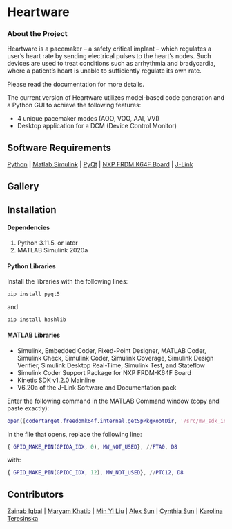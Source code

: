 # Heartware 

### About the Project

Heartware is a pacemaker – a safety critical implant – which regulates a user’s heart rate by sending electrical pulses to the heart’s nodes. Such devices are used to treat conditions such as arrhythmia and bradycardia, where a patient’s heart is unable to sufficiently regulate its own rate. 

Please read the documentation for more details.

The current version of Heartware utilizes model-based code generation and a Python GUI to achieve the following features:
- 4 unique pacemaker modes (AOO, VOO, AAI, VVI)
- Desktop application for a DCM (Device Control Monitor)

## Software Requirements
[Python](https://www.python.org/) | [Matlab Simulink](https://www.mathworks.com/products/simulink.html) | [PyQt](https://doc.qt.io/qtforpython-5/index.html#) | [NXP FRDM K64F Board](https://www.nxp.com/design/design-center/development-boards/freedom-development-boards/mcu-boards/freedom-development-platform-for-kinetis-k64-k63-and-k24-mcus:FRDM-K64F) | [J-Link](https://www.segger.com/downloads/jlink/)

## Gallery

## Installation
#### Dependencies
1. Python 3.11.5. or later
2. MATLAB Simulink 2020a

#### Python Libraries
Install the libraries with the following lines:
```commandline
pip install pyqt5
```
and
```commandline
pip install hashlib
```

#### MATLAB Libraries
- Simulink, Embedded Coder, Fixed-Point Designer, MATLAB Coder, Simulink Check, Simulink Coder, Simulink Coverage, Simulink Design Verifier, Simulink Desktop Real-Time, Simulink Test, and Stateflow
- Simulink Coder Support Package for NXP FRDM-K64F Board
- Kinetis SDK v1.2.0 Mainline
- V6.20a of the J-Link Software and Documentation pack

Enter the following command in the MATLAB Command window (copy and paste exactly):
```matlab
open([codertarget.freedomk64f.internal.getSpPkgRootDir, '/src/mw_sdk_interface.c']);
```
In the file that opens, replace the following line:
```matlab
{ GPIO_MAKE_PIN(GPIOA_IDX, 0), MW_NOT_USED}, //PTA0, D8
```
with:
```matlab
{ GPIO_MAKE_PIN(GPIOC_IDX, 12), MW_NOT_USED}, //PTC12, D8
```

## Contributors
[Zainab Iqbal](https://www.linkedin.com/in/zainab-iqbal-9909161b7/) |
[Maryam Khatib](https://www.linkedin.com/in/maryam-khatib-7a7732283/) |
[Min Yi Liu](https://www.linkedin.com/in/min-yi-liu/) |
[Alex Sun](https://www.linkedin.com/in/alex-sun-89a76b223/) |
[Cynthia Sun](https://www.linkedin.com/in/cynthiayuansun/) |
[Karolina Teresinska](https://www.linkedin.com/in/karolina-teresinska-22a042293/)

